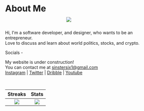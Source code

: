 # About Me &nbsp;&nbsp;&nbsp;&nbsp;&nbsp; &nbsp;&nbsp;&nbsp;&nbsp;&nbsp;&nbsp;&nbsp;&nbsp;&nbsp;&nbsp; &nbsp;&nbsp;&nbsp;&nbsp;&nbsp;&nbsp;&nbsp;&nbsp;&nbsp;&nbsp; &nbsp;&nbsp;&nbsp;&nbsp;&nbsp;&nbsp;&nbsp;&nbsp;&nbsp;&nbsp; &nbsp;&nbsp;&nbsp;&nbsp;&nbsp;&nbsp;&nbsp;&nbsp;&nbsp;&nbsp; &nbsp;&nbsp;&nbsp;&nbsp;&nbsp;&nbsp;&nbsp;&nbsp;&nbsp;&nbsp; &nbsp;&nbsp;&nbsp;&nbsp;&nbsp;&nbsp;&nbsp;&nbsp;&nbsp; &nbsp; &nbsp;&nbsp;&nbsp;&nbsp;&nbsp;&nbsp; [![](https://visitcount.itsvg.in/api?id=subratomandalme&icon=0&color=0)](https://visitcount.itsvg.in)




Hi, I'm a software developer, and designer, who wants to be an entrepreneur.<br>Love to discuss and learn about world politics, stocks, and crypto.<br>

Socials -<br>

My website is under construction!    <br>
You can contact me at sinstersix1@gmail.com <br>
[Instagram](https://www.instagram.com/subratomandalme/)
| [Twitter](https://twitter.com/subratomandalme)
| [Dribble](https://dribbble.com/subratomandal)
| [Youtube](https://www.youtube.com/@mochipog)


<br />

| Streaks | Stats |
|:-------------------------:|:-------------------------:|
| ![](https://github-readme-streak-stats.herokuapp.com/?user=subratomandalme&theme=dark&hide_border=true) | ![](https://github-readme-stats.vercel.app/api?username=subratomandalme&theme=dark&hide_border=true&include_all_commits=true&count_private=false) |
